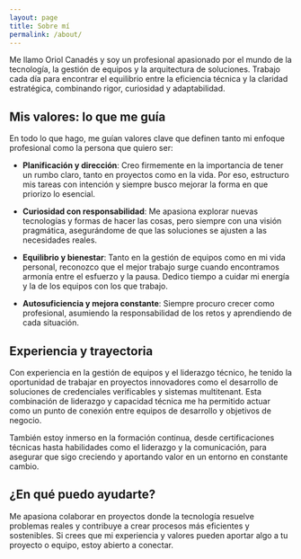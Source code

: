 ```yaml
---
layout: page
title: Sobre mí
permalink: /about/
---
```


Me llamo Oriol Canadés y soy un profesional apasionado por el mundo de la tecnología, la gestión de equipos y la arquitectura de soluciones. 
Trabajo cada día para encontrar el equilibrio entre la eficiencia técnica y la claridad estratégica, combinando rigor, curiosidad y adaptabilidad.

## Mis valores: lo que me guía

En todo lo que hago, me guían valores clave que definen tanto mi enfoque profesional como la persona que quiero ser:

- **Planificación y dirección**: 
Creo firmemente en la importancia de tener un rumbo claro, tanto en proyectos como en la vida. 
Por eso, estructuro mis tareas con intención y siempre busco mejorar la forma en que priorizo lo esencial.

- **Curiosidad con responsabilidad**: 
Me apasiona explorar nuevas tecnologías y formas de hacer las cosas, pero siempre con una visión pragmática, asegurándome de que las soluciones se ajusten a las necesidades reales.

- **Equilibrio y bienestar**: 
Tanto en la gestión de equipos como en mi vida personal, reconozco que el mejor trabajo surge cuando encontramos armonía entre el esfuerzo y la pausa. 
Dedico tiempo a cuidar mi energía y la de los equipos con los que trabajo.

- **Autosuficiencia y mejora constante**: 
Siempre procuro crecer como profesional, asumiendo la responsabilidad de los retos y aprendiendo de cada situación.

## Experiencia y trayectoria

Con experiencia en la gestión de equipos y el liderazgo técnico, he tenido la oportunidad de trabajar en proyectos innovadores como el desarrollo de soluciones de credenciales verificables y sistemas multitenant.
Esta combinación de liderazgo y capacidad técnica me ha permitido actuar como un punto de conexión entre equipos de desarrollo y objetivos de negocio.

También estoy inmerso en la formación continua, desde certificaciones técnicas hasta habilidades como el liderazgo y la comunicación, para asegurar que sigo creciendo y aportando valor en un entorno en constante cambio.

## ¿En qué puedo ayudarte?

Me apasiona colaborar en proyectos donde la tecnología resuelve problemas reales y contribuye a crear procesos más eficientes y sostenibles. Si crees que mi experiencia y valores pueden aportar algo a tu proyecto o equipo, estoy abierto a conectar.
